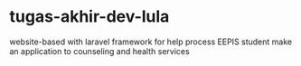 # tugas-akhir-dev-lula
 website-based with laravel framework for help process EEPIS student make an application to counseling and health services

